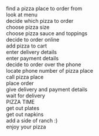 find a pizza place to order from  
look at menu  
decide which pizza to order  
    choose pizza size  
    choose pizza sauce and toppings  
decide to order online  
    add pizza to cart  
    enter delivery details  
    enter payment details  
decide to order over the phone  
    locate phone number of pizza place  
    call pizza place  
    place order  
    give delivery and payment details  
wait for delivery  
PIZZA TIME  
    get out plates  
    get out napkins  
    add a side of ranch :)  
    enjoy your pizza  